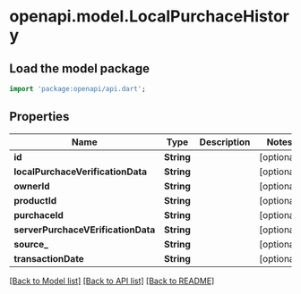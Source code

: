 # openapi.model.LocalPurchaceHistory

## Load the model package
```dart
import 'package:openapi/api.dart';
```

## Properties
Name | Type | Description | Notes
------------ | ------------- | ------------- | -------------
**id** | **String** |  | [optional] 
**localPurchaceVerificationData** | **String** |  | [optional] 
**ownerId** | **String** |  | [optional] 
**productId** | **String** |  | [optional] 
**purchaceId** | **String** |  | [optional] 
**serverPurchaceVErificationData** | **String** |  | [optional] 
**source_** | **String** |  | [optional] 
**transactionDate** | **String** |  | [optional] 

[[Back to Model list]](../README.md#documentation-for-models) [[Back to API list]](../README.md#documentation-for-api-endpoints) [[Back to README]](../README.md)



